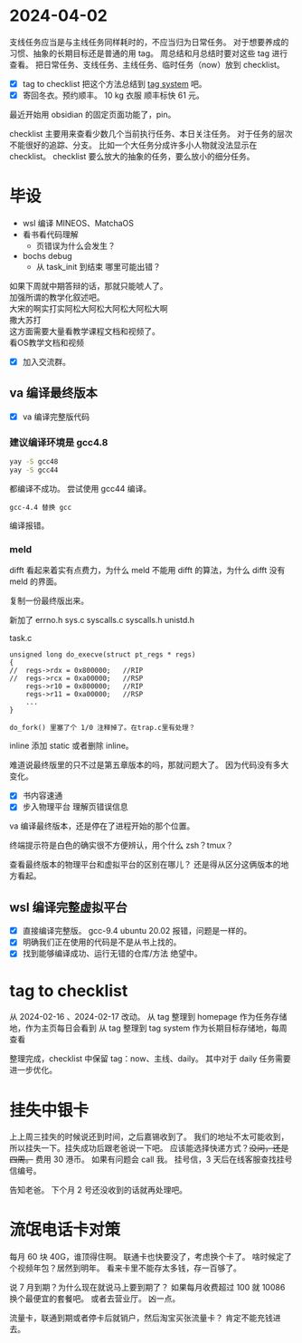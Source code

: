 # 2024-04-02

支线任务应当是与主线任务同样耗时的，不应当归为日常任务。
对于想要养成的习惯、抽象的长期目标还是普通的用 tag。
周总结和月总结时要对这些 tag 进行查看。
把日常任务、支线任务、主线任务、临时任务（now）放到 checklist。

- [X] tag to checklist
  把这个方法总结到 [tag system](tag%20system.md) 吧。
- [X] 寄回冬衣。预约顺丰。
  10 kg 衣服 顺丰标快 61 元。

最近开始用 obsidian 的固定页面功能了，pin。

checklist 主要用来查看少数几个当前执行任务、本日关注任务。
对于任务的层次不能很好的追踪、分支。
比如一个大任务分成许多小人物就没法显示在 checklist。
checklist 要么放大的抽象的任务，要么放小的细分任务。

# 毕设

- wsl 编译 MINEOS、MatchaOS
- 看书看代码理解
  - 页错误为什么会发生？
- bochs debug
  - 从 task_init 到结束 哪里可能出错？

如果下周就中期答辩的话，那就只能唬人了。  
加强所谓的教学化叙述吧。  
大宋的啊实打实阿松大阿松大阿松大阿松大啊  
撒大苏打  
这方面需要大量看教学课程文档和视频了。  
看OS教学文档和视频

- [X] 加入交流群。

## va 编译最终版本

- [X] va 编译完整版代码

### 建议编译环境是 gcc4.8

```bash
yay -S gcc48
yay -S gcc44
```

都编译不成功。
尝试使用 gcc44 编译。

```
gcc-4.4 替换 gcc 
```

编译报错。

### meld

difft 看起来着实有点费力，为什么 meld 不能用 difft 的算法，为什么 difft 没有 meld 的界面。

复制一份最终版出来。

新加了
errno.h
sys.c
syscalls.c
syscalls.h
unistd.h

task.c

```
unsigned long do_execve(struct pt_regs * regs)
{
//	regs->rdx = 0x800000;	//RIP
//	regs->rcx = 0xa00000;	//RSP
	regs->r10 = 0x800000;	//RIP
	regs->r11 = 0xa00000;	//RSP	
	...
}

do_fork() 里塞了个 1/0 注释掉了。在trap.c里有处理？
```

inline 添加 static 或者删除 inline。

难道说最终版里的只不过是第五章版本的吗，那就问题大了。
因为代码没有多大变化。

- [X] 书内容速通
- [X] 步入物理平台
  理解页错误信息

va 编译最终版本，还是停在了进程开始的那个位置。

终端提示符是白色的确实很不方便辨认，用个什么 zsh？tmux？

查看最终版本的物理平台和虚拟平台的区别在哪儿？
还是得从区分这俩版本的地方看起。

## wsl 编译完整虚拟平台

- [X] 直接编译完整版。
  gcc-9.4 ubuntu 20.02
  报错，问题是一样的。
- [X] 明确我们正在使用的代码是不是从书上找的。
- [X] 找到能够编译成功、运行无错的仓库/方法
  绝望中。

# tag to checklist

从 2024-02-16 、2024-02-17 改动。
从 tag 整理到 homepage 作为任务存储地，作为主页每日会看到
从 tag 整理到 tag system 作为长期目标存储地，每周查看

整理完成，checklist 中保留 tag：now、主线、daily。
其中对于 daily 任务需要进一步优化。

# 挂失中银卡

上上周三挂失的时候说还到时间，之后嘉锡收到了。
我们的地址不太可能收到，所以挂失一下。挂失成功后跟老爸说一下吧。
应该能选择快递方式？~~没问，还是四周。~~  费用 30 港币。
如果有问题会 call 我。
挂号信，3 天后在线客服查找挂号信编号。

告知老爸。
下个月 2 号还没收到的话就再处理吧。

# 流氓电话卡对策

每月 60 块 40G，谁顶得住啊。
联通卡也快要没了，考虑换个卡了。
啥时候定了个视频年包？居然到明年。
看来卡里不能存太多钱，存一百够了。

说 7 月到期？为什么现在就说马上要到期了？
如果每月收费超过 100 就 10086 换个最便宜的套餐吧。
或者去营业厅。
凶一点。

流量卡，联通到期或者停卡后就销户，然后淘宝买张流量卡？
肯定不能充钱进去。
